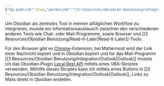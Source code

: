 ```yaml
---
{"dg-publish":true,"permalink":"/3-resources/obsidian-benutzung/integration/integration/","pinned":true,"created":"2024-04-14T21:17:10.213+02:00","updated":"2024-04-17T18:40:35.977+02:00"}
---
```



Um Obsidian als zentrales Tool in meinen alltäglichen Workflow zu integrieren, musste ein Informationsaustausch zwischen den verschiedenen anderen Tools wie Chat- oder Mail-Programme, sowie Browser und [[3 Resources/Obsidian Benutzung/Read-It-Later\|Read-It-Later]]-Tools.

Für den Browser gibt es [Chrome](https://github.com/coddingtonbear/obsidian-web)-Extension, bei Mattermost wird der Link einer Nachricht kopiert und in Obsidian kopiert und für das Mail-Programm [[3 Resources/Obsidian Benutzung/Integration/Outlook\|Outlook]] musste ich das Obsidian-Plugin [Local Rest API](https://github.com/coddingtonbear/obsidian-local-rest-api) mittels eines VBA-Skriptes verwenden. Mithilfe dieses Skriptes kann ich mittels eines Buttons in [[3 Resources/Obsidian Benutzung/Integration/Outlook\|Outlook]], Links zu Mails direkt in Obsidian erstellen.
